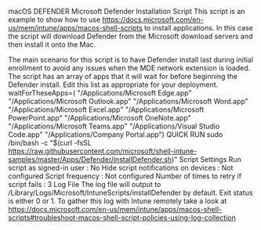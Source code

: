 macOS DEFENDER Microsoft Defender Installation Script This script is an example to show how to use https://docs.microsoft.com/en-us/mem/intune/apps/macos-shell-scripts to install applications. In this case the script will download Defender from the Microsoft download servers and then install it onto the Mac.

The main scenario for this script is to have Defender install last during initial enrollment to avoid any issues when the MDE network extension is loaded. The script has an array of apps that it will wait for before beginning the Defender install. Edit this list as appropriate for your deployment. waitForTheseApps=( "/Applications/Microsoft Edge.app" "/Applications/Microsoft Outlook.app" "/Applications/Microsoft Word.app" "/Applications/Microsoft Excel.app" "/Applications/Microsoft PowerPoint.app" "/Applications/Microsoft OneNote.app" "/Applications/Microsoft Teams.app" "/Applications/Visual Studio Code.app" "/Applications/Company Portal.app") QUICK RUN sudo /bin/bash -c "$(curl -fsSL https://raw.githubusercontent.com/microsoft/shell-intune-samples/master/Apps/Defender/installDefender.sh)" Script Settings Run script as signed-in user : No Hide script notifications on devices : Not configured Script frequency : Not configured Number of times to retry if script fails : 3 Log File The log file will output to /Library/Logs/Microsoft/IntuneScripts/installDefender by default. Exit status is either 0 or 1. To gather this log with Intune remotely take a look at https://docs.microsoft.com/en-us/mem/intune/apps/macos-shell-scripts#troubleshoot-macos-shell-script-policies-using-log-collection
